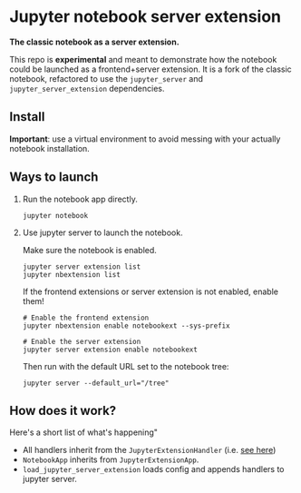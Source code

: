 # Jupyter notebook server extension

**The classic notebook as a server extension.** 

This repo is **experimental** and meant to demonstrate how the notebook could be launched as a frontend+server extension. It is a fork of the classic notebook, refactored to use the `jupyter_server` and `jupyter_server_extension` dependencies. 

## Install

**Important**: use a virtual environment to avoid messing with your actually notebook installation. 

## Ways to launch

1. Run the notebook app directly.
    ```
    jupyter notebook
    ```

2. Use jupyter server to launch the notebook.

    Make sure the notebook is enabled.
    ```
    jupyter server extension list
    jupyter nbextension list
    ```

    If the frontend extensions or server extension is not enabled, enable them!
    ```
    # Enable the frontend extension
    jupyter nbextension enable notebookext --sys-prefix

    # Enable the server extension
    jupyter server extension enable notebookext
    ```

    Then run with the default URL set to the notebook tree:
    ```
    jupyter server --default_url="/tree"
    ```

## How does it work?

Here's a short list of what's happening" 
* All handlers inherit from the `JupyterExtensionHandler` (i.e. [see here](https://github.com/Zsailer/notebook_server_extension/blob/master/notebook/base/handlers.py))
* `NotebookApp` inherits from `JupyterExtensionApp`. 
* `load_jupyter_server_extension` loads config and appends handlers to jupyter server.

